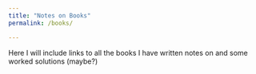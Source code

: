 ```yaml
---
title: "Notes on Books"
permalink: /books/

---
```


Here I will include links to all the books I have written notes on and some worked solutions (maybe?)
